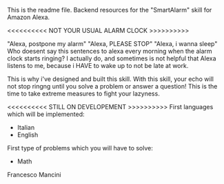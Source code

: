 This is the readme file.
Backend resources for the "SmartAlarm" skill for Amazon Alexa.

<<<<<<<<<< NOT YOUR USUAL ALARM CLOCK >>>>>>>>>>

"Alexa, postpone my alarm"
"Alexa, PLEASE STOP"
"Alexa, i wanna sleep"
Who doesent say this sentences to alexa every morning when the alarm clock starts ringing?
I actually do, and sometimes is not helpful that Alexa listens to me, because i HAVE to wake up
to not be late at work.

This is why i've designed and built this skill.
With this skill, your echo will not stop ringng until you solve a problem or answer a question!
This is the time to take extreme measures to fight your lazyness.

<<<<<<<<<< STILL ON DEVELOPEMENT >>>>>>>>>>
First languages which will be implemented:
- Italian
- English

First type of problems which you will have to solve:
- Math

Francesco Mancini   
